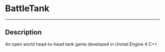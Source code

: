 # BattleTank
***
## Description
An open world head-to-head tank game developed in Unreal Engine 4 C++
